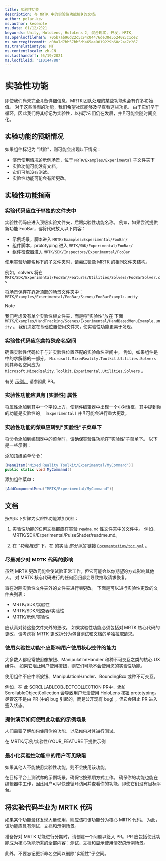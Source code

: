 ```yaml
---
title: 实验性功能
description: 与 MRTK 中的实验性功能相关的文档。
author: polar-kev
ms.author: kesemple
ms.date: 01/12/2021
keywords: Unity, HoloLens, HoloLens 2, 混合现实, 开发, MRTK,
ms.openlocfilehash: 705b7ab96d22c5c94c04476de30e5524095c1ce2
ms.sourcegitcommit: c0ba7d7bb57bb5dda65ee9019229b68c2ee7c267
ms.translationtype: MT
ms.contentlocale: zh-CN
ms.lasthandoff: 05/19/2021
ms.locfileid: "110144788"
---
```

# <a name="experimental-features"></a>实验性功能

即使我们尚未完全具备详细信息，MRTK 团队处理的某些功能也会有许多初始值。 对于这些类型的功能，我们希望社区能够及早查看这些功能。 由于它们早于循环，因此我们将其标记为实验性，以指示它们仍在发展，并且可能会随时间变化。

## <a name="what-to-expect-from-an-experimental-feature"></a>实验功能的预期情况

如果组件标记为 "试验"，则可能会出现以下情况：

- 演示使用情况的示例场景，位于 `MRTK/Examples/Experimental` 子文件夹下
- 实验功能可能没有文档。
- 它们可能没有测试。
- 实验性功能可能会有所更改。

## <a name="experimental-feature-guidelines"></a>实验性功能指南

### <a name="experimental-code-should-live-in-a-separate-folder"></a>实验代码应位于单独的文件夹中

实验性代码应进入顶级实验文件夹，后跟实验性功能名称。 例如，如果尝试提供新功能 FooBar，请将代码放入以下内容：

- 示例场景，脚本进入 `MRTK/Examples/Experimental/FooBar/`
- 组件脚本，prototyping 进入 `MRTK/SDK/Experimental/FooBar/`
- 组件检查器进入 `MRTK/SDK/Inspectors/Experimental/FooBar`

使用实验功能名称下的子文件夹时，请尝试镜像 MRTK 的相同文件夹结构。

例如，solvers 将在 `MRTK/SDK/Experimental/FooBar/Features/Utilities/Solvers/FooBarSolver.cs`

将场景保存在靠近顶部的场景文件夹中： `MRTK/Examples/Experimental/FooBar/Scenes/FooBarExample.unity`

> [!NOTE]
> 我们考虑没有单个实验性根文件夹，而是将"实验性"放在 下面 `MRTK/Examples/HandTracking/Scenes/Experimental/HandBasedMenuExample.unity` 。 我们决定在基础位置使用文件夹，使实验性功能更易于发现。

### <a name="experimental-code-should-be-in-a-special-namespace"></a>实验性代码应包含特殊命名空间

确保实验性代码位于与非实验性位置匹配的实验命名空间中。 例如，如果组件是 中的求解器的一部分， `Microsoft.MixedReality.Toolkit.Utilities.Solvers` 则其命名空间应为 `Microsoft.MixedReality.Toolkit.Experimental.Utilities.Solvers` 。

有关 [示例，](https://github.com/microsoft/MixedRealityToolkit-Unity/pull/4532) 请参阅此 PR。

### <a name="experimental-features-should-have-an-experimental-attribute"></a>实验性功能应具有 [实验性] 属性

将属性添加到其中一个字段上方，使组件编辑器中出现一个小对话框，其中提到你的功能是实验性的， `[Experimental]` 并且可能会进行重大更改。

### <a name="menus-for-experimental-features-should-go-under-experimental-sub-menu"></a>实验性功能的菜单应转到"实验性"子菜单下

将命令添加到编辑器中的菜单时，请确保实验性功能在"实验性"子菜单下。 以下是一些示例：

添加顶级菜单命令：

```c#
[MenuItem("Mixed Reality Toolkit/Experimental/MyCommand")]
public static void MyCommand()
```

添加组件菜单：

```c#
[AddComponentMenu("MRTK/Experimental/MyCommand")]
```

## <a name="documentation"></a>文档

按照以下步骤为实验性功能添加文档：

1. 实验性功能的任何文档都应在实验 `readme.md` 性文件夹中的文件中。 例如，MRTK/SDK/Experimental/PulseShader/readme.md。

1. 在 *"功能概述"* 下，在 的实验 *部分添加* 链接 [`Documentation/toc.yml`](../toc.yml) 。

### <a name="minimize-impact-to-mrtk-code"></a>尽量减少对 MRTK 代码的影响

虽然 MRTK 更改可能会使试验正常工作，但它可能会以你期望的方式影响其他人。
对 MRTK 核心代码进行的任何回归都会导致拉取请求恢复。

旨在对除实验性文件夹外的文件夹进行零更改。 下面是可以进行实验性更改的文件夹列表：

- MRTK/SDK/实验性
- MRTK/SDK/检查器/实验性
- MRTK/示例/实验性

应认真对待这些文件夹外的更改。 如果实验性功能必须包括对 MRTK 核心代码的更改，请考虑将 MRTK 更改拆分为包含测试和文档的单独拉取请求。

### <a name="using-your-experimental-feature-should-not-impact-peoples-ability-to-use-core-controls"></a>使用实验性功能不应影响用户使用核心控件的能力

大多数人都经常使用像按钮、ManipulationHandler 和种不可交互之类的核心 UX 组件。 如果它阻止用户使用按钮，则它们可能不会使用您的实验性功能。

使用组件不应中断按钮、ManipulationHandler、BoundingBox 或种不可交互。

例如，在 [此 SCROLLABLEOBJECTCOLLECTION PR](https://github.com/microsoft/MixedRealityToolkit-Unity/pull/6001)中，添加 ScrollableObjectCollection 会导致用户无法使用 HoloLens 按钮 prototyping。 尽管这不是由 PR (中的 bug 引起的，而是公开现有 bug) ，但它会阻止 PR 进入签入状态。

### <a name="provide-an-example-scene-that-demonstrates-how-to-use-the-feature"></a>提供演示如何使用此功能的示例场景

人们需要了解如何使用你的功能，以及如何对其进行测试。

在 MRTK/示例/实验性/YOUR_FEATURE 下提供示例

### <a name="minimize-user-visible-flaws-in-experimental-features"></a>最小化实验性功能中的用户可见缺陷

如果其他人不能使用实验性功能，则不会使用该功能。

在目标平台上测试你的示例场景，确保它按预期方式工作。 确保你的功能也能在编辑器中工作，因此用户可以快速循环访问并查看你的功能，即使它们没有目标平台。

## <a name="graduating-experimental-code-into-mrtk-code"></a>将实验代码毕业为 MRTK 代码

如果某个功能最终发现大量使用，则应该将该功能分为核心 MRTK 代码。 为此，该功能应具有测试、文档和示例场景。

准备好对 MRTK 功能进行分期时，请创建一个问题以签入 PR。 PR 应包括使此功能成为核心功能所需的全部内容：测试、文档和显示使用情况的示例场景。

此外，不要忘记更新命名空间以删除"实验性"子空间。
